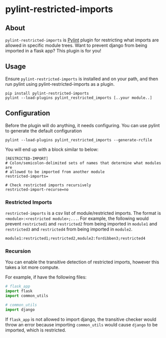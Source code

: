 pylint-restricted-imports
===============

## About

`pylint-restricted-imports` is [Pylint](http://pylint.org) plugin for restricting
what imports are allowed in specific module trees.
Want to prevent django from being imported in a flask app? This plugin is for you!

## Usage

Ensure `pylint-restricted-imports` is installed and on your path, and then run pylint using
pylint-restricted-imports as a plugin.

```
pip install pylint-restricted-imports
pylint --load-plugins pylint_restricted_imports [..your module..]
```

## Configuration

Before the plugin will do anything, it needs configuring.
You can use pylint to generate the default configuration
```
pylint --load-plugins pylint_restricted_imports --generate-rcfile
```

You will end up with a block similar to below:
```
[RESTRICTED-IMPORT]
# Colon/semicolon-delimited sets of names that determine what modules are
# allowed to be imported from another module
restricted-imports=

# Check restricted imports recursively
restricted-import-recurse=no
```
### Restricted Imports
`restricted-imports` is a csv list of module/restricted imports. The format is `<module>:<restricted module>;...`.
For example, the following would prevent `restricted1` and `restricted2` from being imported in `module1` and
`restricted3` and `restricted4` from being imported in `module2`.
```
module1:restricted1;restricted2,module2:fordibben3;restricted4
```

### Recursion
You can enable the transitive detection of restricted imports, however this takes a lot
more compute.

For example, if have the following files:
```py
# flask_app
import flask
import common_utils

# common_utils
import django
```
If `flask_app` is not allowed to import django, the transitive checker would throw an error
because importing `common_utils` would cause `django` to be imported, which is restricted.